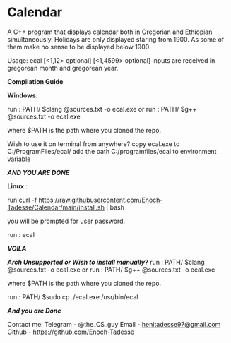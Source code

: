 # Calendar
A C++ program that displays calendar both in Gregorian and Ethiopian simultaneously.
Holidays are only displayed staring from 1900. As some of them make no sense to be displayed below 1900.

Usage: ecal [<1,12> optional] [<1,4599> optional]
inputs are received in gregorean month and gregorean year.

**Compilation Guide**

**Windows**:

run : PATH/ $clang @sources.txt -o ecal.exe
or
run : PATH/ $g++ @sources.txt -o ecal.exe

where $PATH is the path where you cloned the repo.

Wish to use it on terminal from anywhere?
    copy ecal.exe to C:/ProgramFiles/ecal/ 
    add the path C:/programfiles/ecal to environment variable

***AND YOU ARE DONE***

**Linux** :

run curl -f https://raw.githubusercontent.com/Enoch-Tadesse/Calendar/main/install.sh | bash

you will be prompted for user password.

run : ecal

***VOILA***

***Arch Unsupported or Wish to install manually?*** 
run : PATH/ $clang @sources.txt -o ecal.exe
or
run : PATH/ $g++ @sources.txt -o ecal.exe

where $PATH is the path where you cloned the repo.

run : PATH/ $sudo cp ./ecal.exe /usr/bin/ecal


***And you are Done***


Contact me:
Telegram - @the_CS_guy
Email - henitadesse97@gmail.com
Github - https://github.com/Enoch-Tadesse
